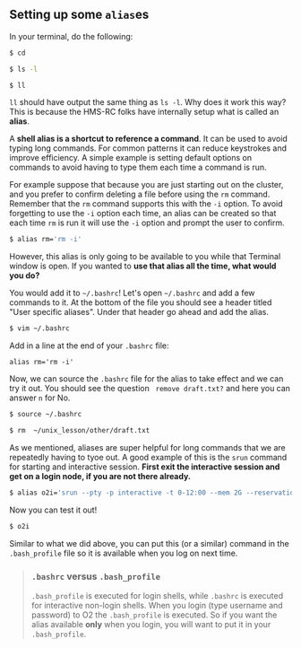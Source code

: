 ## Setting up some `alias`es <a name="alias"></a>

In your terminal, do the following:

```bash
$ cd

$ ls -l

$ ll
```

`ll` should have output the same thing as `ls -l`. Why does it work this way? This is because the HMS-RC folks have internally setup what is called an **alias**. 

A **shell alias is a shortcut to reference a command**. It can be used to avoid typing long commands. For common patterns it can reduce keystrokes and improve efficiency. A simple example is setting default options on commands to avoid having to type them each time a command is run.

For example suppose that because you are just starting out on the cluster, and you prefer to confirm deleting a file before using the `rm` command. Remember that the `rm` command supports this with the `-i` option. To avoid forgetting to use the `-i` option each time, an alias can be created so that each time `rm` is run it will use the `-i` option and prompt the user to confirm.


```bash
$ alias rm='rm -i'
```

However, this alias is only going to be available to you while that Terminal window is open. If you wanted to **use that alias all the time, what would you do?** 

You would add it to `~/.bashrc`! Let's open `~/.bashrc` and add a few commands to it. At the bottom of the file you should see a header titled "User specific aliases". Under that header go ahead and add the alias.

```bash
$ vim ~/.bashrc
```

Add in a line at the end of your `.bashrc` file:

```
alias rm='rm -i'
```


Now, we can source the `.bashrc` file for the alias to take effect and we can try it out. You should see the question `
remove draft.txt?` and here you can answer `n` for No.

```bash
$ source ~/.bashrc

$ rm  ~/unix_lesson/other/draft.txt 
```

As we mentioned, aliases are super helpful for long commands that we are repeatedly having to tyoe out. A good example of this is the `srun` command for starting and interactive session. **First exit the interactive session and get on a login node, if you are not there already.**

```bash
$ alias o2i='srun --pty -p interactive -t 0-12:00 --mem 2G --reservation=HBC /bin/bash'
```

Now you can test it out!

```bash
$ o2i
```

Similar to what we did above, you can put this (or a similar) command in the `.bash_profile` file so it is available when you log on next time.

> ### `.bashrc` versus `.bash_profile`
> `.bash_profile` is executed for login shells, while `.bashrc` is executed for interactive non-login shells. When you login (type username and password) to O2 the `.bash_profile` is executed. So if you want the alias available **only** when you login, you will want to put it in your `.bash_profile`. 
